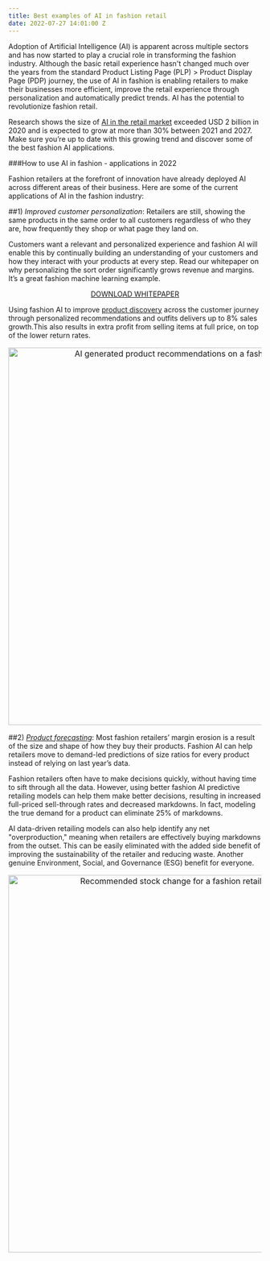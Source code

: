 ```yaml
---
title: Best examples of AI in fashion retail
date: 2022-07-27 14:01:00 Z
---
```


Adoption of Artificial Intelligence (AI) is apparent across multiple sectors and has now started to play a crucial role in transforming the fashion industry. Although the basic retail experience hasn't changed much over the years from the standard Product Listing Page (PLP) > Product Display Page (PDP) journey, the use of AI in fashion is enabling retailers to make their businesses more efficient, improve the retail experience through personalization and automatically predict trends. AI has the potential to revolutionize fashion retail.

Research shows the size of [AI in the retail market](https://www.gminsights.com/industry-analysis/artificial-intelligence-ai-retail-market) exceeded USD 2 billion in 2020 and is expected to grow at more than 30% between 2021 and 2027. Make sure you’re up to date with this growing trend and discover some of the best fashion AI applications.

###How to use AI in fashion - applications in 2022

Fashion retailers at the forefront of innovation have already deployed AI across different areas of their business. Here are some of the current applications of AI in the fashion industry:

##1) *Improved customer personalization*: Retailers are still, showing the same products in the same order to all customers regardless of who they are, how frequently they shop or what page they land on.

Customers want a relevant and personalized experience and fashion AI will enable this by continually building an understanding of your customers and how they interact with your products at every step. Read our whitepaper on why personalizing the sort order significantly grows revenue and margins. It’s a great fashion machine learning example.

<p style="text-align:center"><a href="/downloads/your-sort-order-is-your-secret-sauce-to-success/" class="button button-primary">DOWNLOAD WHITEPAPER</a></p>

Using fashion AI to improve [product discovery](https://dressipi.com/solutions/product-discovery/) across the customer journey through personalized recommendations and outfits delivers up to 8% sales growth.This also results in extra profit from selling items at full price, on top of the lower return rates.

<p style="text-align: center; font-size:12pt;"><img style="margin-left: 0px; width: 750px;" alt="AI generated product recommendations on a fashion retail website" src=""/></p>

##2) [*Product forecasting*](https://dressipi.com/solutions/product-forecasting/): Most fashion retailers’ margin erosion is a result of the size and shape of how they buy their products. Fashion AI can help retailers move to demand-led predictions of size ratios for every product instead of relying on last year’s data. 

Fashion retailers often have to make decisions quickly, without having time to sift through all the data. However, using better fashion AI predictive retailing models can help them make better decisions, resulting in increased full-priced sell-through rates and decreased markdowns. In fact, modeling the true demand for a product can eliminate 25% of markdowns. 

AI data-driven retailing models can also help identify any net "overproduction," meaning when retailers are effectively buying markdowns from the outset. This can be easily eliminated with the added side benefit of improving the sustainability of the retailer and reducing waste. Another genuine Environment, Social, and Governance (ESG) benefit for everyone.

<p style="text-align: center; font-size:12pt;"><img style="margin-left: 0px; width: 750px;" alt="Recommended stock change for a fashion retailer by dress size" src=""/></p>